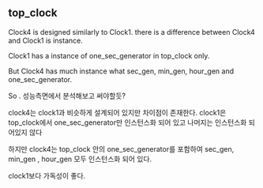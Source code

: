 ## top_clock

Clock4 is designed similarly to Clock1. there is a difference between Clock4 and Clock1 is instance.

Clock1 has a instance of one_sec_generator in top_clock only.

But Clock4 has much instance what sec_gen, min_gen, hour_gen and one_sec_generator.

So . 성능측면에서 분석해보고 써야할듯?


clock4는 clock1과 비슷하게 설계되어 있지만 차이점이 존재한다. clock1은 top_clock에서 one_sec_generator만 인스턴스화 되어 있고 나머지는 인스턴스화 되어있지 않다

하지만 clock4는 top_clock 안의 one_sec_generator를 포함하여 sec_gen, min_gen , hour_gen 모두 인스턴스화 되어 있다.

clock1보다 가독성이 좋다.

